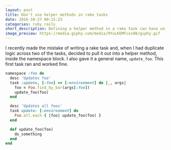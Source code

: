 ```yaml
---
layout: post
title: Don't use helper methods in rake tasks
date: 2016-10-27 00:15:23
categories: ruby rails
short_description: Defining a helper method in a rake task can have unintended side effects.
image_preview: https://media.giphy.com/media/9YuLKEMFcxs88/giphy.gif
---
```


I recently made the mistake of writing a rake task and, when I had duplicate logic across two of the tasks,
decided to pull it out into a helper method, inside the namespace block. I also gave it a general name,
`update_foo`. This first task ran and worked fine.

```ruby
namespace :foo do
  desc 'Updates foo'
  task :update, [:foo] => [:environment] do |_, args|
    foo = Foo.find_by_bar(args[:foo])
    update_foo(foo)
  end

  desc 'Updates all foos'
  task update: [:environment] do
    Foo.all.each { |foo| update_foo(foo) }
  end

  def update_foo(foo)
    do_something
  end
end
```
